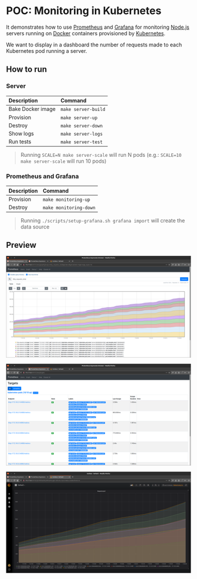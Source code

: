 # POC: Monitoring in Kubernetes

It demonstrates how to use [Prometheus](https://github.com/prometheus/prometheus) and [Grafana](https://github.com/grafana/grafana) for monitoring [Node.js](https://github.com/nodejs/node) servers running on [Docker](https://github.com/docker) containers provisioned by [Kubernetes](https://kubernetes.io/).

We want to display in a dashboard the number of requests made to each Kubernetes pod running a server.

## How to run

### Server

| Description | Command |
| :--- | :--- |
| Bake Docker image | `make server-build` |
| Provision | `make server-up` |
| Destroy | `make server-down` |
| Show logs | `make server-logs` |
| Run tests | `make server-test` |

> Running `SCALE=N make server-scale` will run N pods (e.g.: `SCALE=10 make server-scale` will run 10 pods)

### Prometheus and Grafana

| Description | Command |
| :--- | :--- |
| Provision | `make monitoring-up` |
| Destroy | `make monitoring-down` |

> Running `./scripts/setup-grafana.sh grafana import` will create the data source

## Preview

![Prometheus query](./preview/prometheus-query.png)

![Prometheus targets](./preview/prometheus-targets.png)

![Grafana dashboard](./preview/grafana-dashboard.png)
